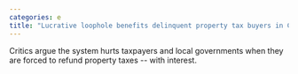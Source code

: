 ```yaml
---
categories: e
title: "Lucrative loophole benefits delinquent property tax buyers in Cook County at expense of government taxpayers new study says"
---
```

Critics argue the system hurts taxpayers and local governments when they are forced to refund property taxes -- with interest.